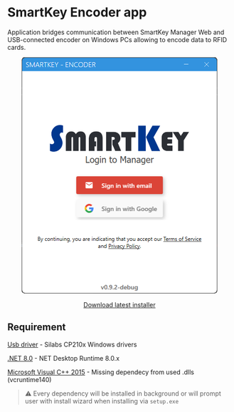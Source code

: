 # SmartKey Encoder app
Application bridges communication between SmartKey Manager Web and USB-connected encoder on Windows PCs allowing to encode data to RFID cards.

<p align="center">
  <img src="./assets/screen.png">

  <a href="https://github.com/softlinsro/smartkey-manager-encoder-public/releases/latest/download/SmartkeyEncoder-win-Setup.exe" style="margin:auto; text-align:center; display:block;" >Download latest installer</a>
</p>

## Requirement
[Usb driver](https://www.silabs.com/developers/usb-to-uart-bridge-vcp-drivers?tab=downloads) - Silabs CP210x Windows drivers

[.NET 8.0](https://dotnet.microsoft.com/en-us/download/dotnet/8.0) - NET Desktop Runtime 8.0.x

[Microsoft Visual C++ 2015](https://aka.ms/vs/17/release/vc_redist.x64.exe) - Missing dependecy from used .dlls (vcruntime140)

> ⚠️ Every dependency will be installed in background or will prompt user with install wizard when installing via `setup.exe` 
